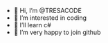 - 👋 Hi, I’m @TRESACODE
- 👀 I’m interested in coding
- 🌱 I’ll learn c#
- 💞️ I’m very happy to join github

<!---
TRESACODE/TRESACODE is a ✨ special ✨ repository because its `README.md` (this file) appears on your GitHub profile.
You can click the Preview link to take a look at your changes.
--->
